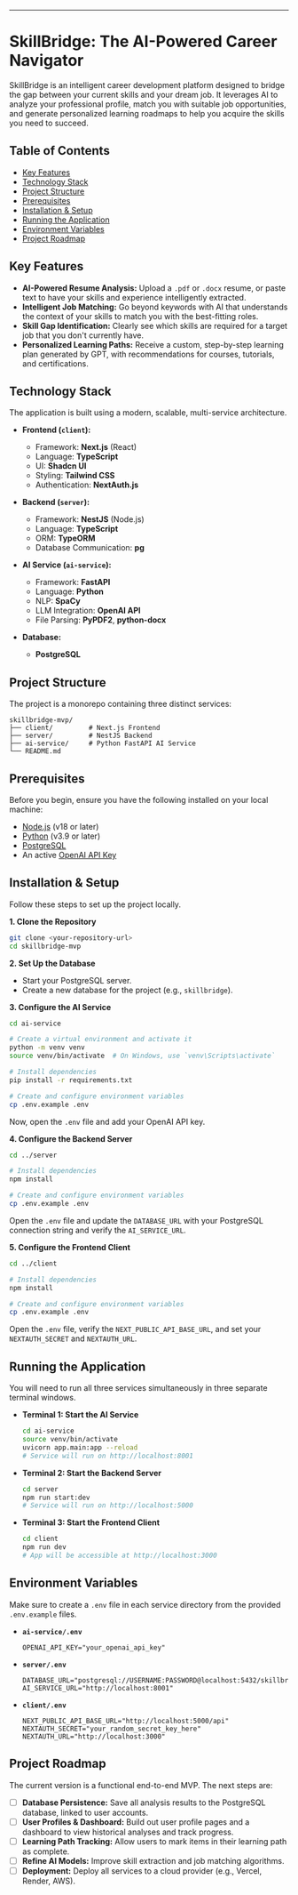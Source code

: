 -----

# SkillBridge: The AI-Powered Career Navigator

[](https://opensource.org/licenses/MIT)
[](https://www.typescriptlang.org/)
[](https://nextjs.org/)
[](https://nestjs.com/)
[](https://www.python.org/)
[](https://fastapi.tiangolo.com/)

SkillBridge is an intelligent career development platform designed to bridge the gap between your current skills and your dream job. It leverages AI to analyze your professional profile, match you with suitable job opportunities, and generate personalized learning roadmaps to help you acquire the skills you need to succeed.

## Table of Contents

  - [Key Features](https://www.google.com/search?q=%23key-features)
  - [Technology Stack](https://www.google.com/search?q=%23technology-stack)
  - [Project Structure](https://www.google.com/search?q=%23project-structure)
  - [Prerequisites](https://www.google.com/search?q=%23prerequisites)
  - [Installation & Setup](https://www.google.com/search?q=%23installation--setup)
  - [Running the Application](https://www.google.com/search?q=%23running-the-application)
  - [Environment Variables](https://www.google.com/search?q=%23environment-variables)
  - [Project Roadmap](https://www.google.com/search?q=%23project-roadmap)

## Key Features

  - **AI-Powered Resume Analysis:** Upload a `.pdf` or `.docx` resume, or paste text to have your skills and experience intelligently extracted.
  - **Intelligent Job Matching:** Go beyond keywords with AI that understands the context of your skills to match you with the best-fitting roles.
  - **Skill Gap Identification:** Clearly see which skills are required for a target job that you don't currently have.
  - **Personalized Learning Paths:** Receive a custom, step-by-step learning plan generated by GPT, with recommendations for courses, tutorials, and certifications.

## Technology Stack

The application is built using a modern, scalable, multi-service architecture.

  - **Frontend (`client`):**

      - Framework: **Next.js** (React)
      - Language: **TypeScript**
      - UI: **Shadcn UI**
      - Styling: **Tailwind CSS**
      - Authentication: **NextAuth.js**

  - **Backend (`server`):**

      - Framework: **NestJS** (Node.js)
      - Language: **TypeScript**
      - ORM: **TypeORM**
      - Database Communication: **pg**

  - **AI Service (`ai-service`):**

      - Framework: **FastAPI**
      - Language: **Python**
      - NLP: **SpaCy**
      - LLM Integration: **OpenAI API**
      - File Parsing: **PyPDF2**, **python-docx**

  - **Database:**

      - **PostgreSQL**

## Project Structure

The project is a monorepo containing three distinct services:

```
skillbridge-mvp/
├── client/         # Next.js Frontend
├── server/         # NestJS Backend
├── ai-service/     # Python FastAPI AI Service
└── README.md
```

## Prerequisites

Before you begin, ensure you have the following installed on your local machine:

  - [Node.js](https://nodejs.org/) (v18 or later)
  - [Python](https://www.python.org/) (v3.9 or later)
  - [PostgreSQL](https://www.postgresql.org/download/)
  - An active [OpenAI API Key](https://platform.openai.com/api-keys)

## Installation & Setup

Follow these steps to set up the project locally.

**1. Clone the Repository**

```bash
git clone <your-repository-url>
cd skillbridge-mvp
```

**2. Set Up the Database**

  - Start your PostgreSQL server.
  - Create a new database for the project (e.g., `skillbridge`).

**3. Configure the AI Service**

```bash
cd ai-service

# Create a virtual environment and activate it
python -m venv venv
source venv/bin/activate  # On Windows, use `venv\Scripts\activate`

# Install dependencies
pip install -r requirements.txt

# Create and configure environment variables
cp .env.example .env
```

Now, open the `.env` file and add your OpenAI API key.

**4. Configure the Backend Server**

```bash
cd ../server

# Install dependencies
npm install

# Create and configure environment variables
cp .env.example .env
```

Open the `.env` file and update the `DATABASE_URL` with your PostgreSQL connection string and verify the `AI_SERVICE_URL`.

**5. Configure the Frontend Client**

```bash
cd ../client

# Install dependencies
npm install

# Create and configure environment variables
cp .env.example .env
```

Open the `.env` file, verify the `NEXT_PUBLIC_API_BASE_URL`, and set your `NEXTAUTH_SECRET` and `NEXTAUTH_URL`.

## Running the Application

You will need to run all three services simultaneously in three separate terminal windows.

  - **Terminal 1: Start the AI Service**

    ```bash
    cd ai-service
    source venv/bin/activate
    uvicorn app.main:app --reload
    # Service will run on http://localhost:8001
    ```

  - **Terminal 2: Start the Backend Server**

    ```bash
    cd server
    npm run start:dev
    # Service will run on http://localhost:5000
    ```

  - **Terminal 3: Start the Frontend Client**

    ```bash
    cd client
    npm run dev
    # App will be accessible at http://localhost:3000
    ```

## Environment Variables

Make sure to create a `.env` file in each service directory from the provided `.env.example` files.

  - **`ai-service/.env`**

    ```env
    OPENAI_API_KEY="your_openai_api_key"
    ```

  - **`server/.env`**

    ```env
    DATABASE_URL="postgresql://USERNAME:PASSWORD@localhost:5432/skillbridge"
    AI_SERVICE_URL="http://localhost:8001"
    ```

  - **`client/.env`**

    ```env
    NEXT_PUBLIC_API_BASE_URL="http://localhost:5000/api"
    NEXTAUTH_SECRET="your_random_secret_key_here"
    NEXTAUTH_URL="http://localhost:3000"
    ```

## Project Roadmap

The current version is a functional end-to-end MVP. The next steps are:

  - [ ] **Database Persistence:** Save all analysis results to the PostgreSQL database, linked to user accounts.
  - [ ] **User Profiles & Dashboard:** Build out user profile pages and a dashboard to view historical analyses and track progress.
  - [ ] **Learning Path Tracking:** Allow users to mark items in their learning path as complete.
  - [ ] **Refine AI Models:** Improve skill extraction and job matching algorithms.
  - [ ] **Deployment:** Deploy all services to a cloud provider (e.g., Vercel, Render, AWS).

